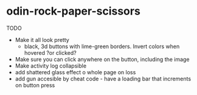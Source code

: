 # odin-rock-paper-scissors

TODO
- Make it all look pretty
    - black, 3d buttons with lime-green borders. Invert colors when hovered ?or clicked?
- Make sure you can click anywhere on the button, including the image
- Make activity log collapsible
- add shattered glass effect o whole page on loss
- add gun accesible by cheat code - have a loading bar that increments on button press